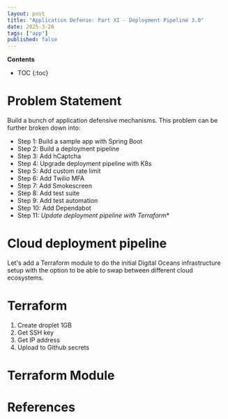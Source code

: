 ```yaml
---
layout: post
title: "Application Defense: Part XI - Deployment Pipeline 3.0"
date: 2025-3-26
tags: ["app"]
published: false
---
```


**Contents**
* TOC
{:toc}

# Problem Statement
Build a bunch of application defensive mechanisms. This problem can be further broken down into:

* Step 1: Build a sample app with Spring Boot
* Step 2: Build a deployment pipeline
* Step 3: Add hCaptcha
* Step 4: Upgrade deployment pipeline with K8s
* Step 5: Add custom rate limit
* Step 6: Add Twilio MFA
* Step 7: Add Smokescreen
* Step 8: Add test suite
* Step 9: Add test automation
* Step 10: Add Dependabot
* Step 11: *Update deployment pipeline with Terraform**

# Cloud deployment pipeline
Let's add a Terraform module to do the initial Digital Oceans infrastructure setup with the option to be able to swap between different cloud ecosystems.

# Terraform
1. Create droplet 1GB
2. Get SSH key
3. Get IP address
4. Upload to Github secrets

# Terraform Module


# References
[^1]: []()
